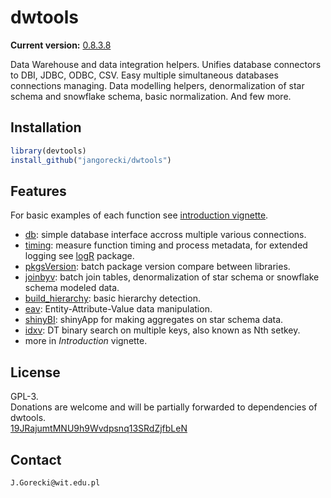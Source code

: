 # dwtools

**Current version:** [0.8.3.8](NEWS.md)  

Data Warehouse and data integration helpers. Unifies database connectors to DBI, JDBC, ODBC, CSV. Easy multiple simultaneous databases connections managing. Data modelling helpers, denormalization of star schema and snowflake schema, basic normalization. And few more.

## Installation

```r
library(devtools)
install_github("jangorecki/dwtools")
```

## Features

For basic examples of each function see [introduction vignette](https://cdn.rawgit.com/jangorecki/b02bdfb7a2bdb010f6cc/raw/0ebc115ad9e8e8682e30f455f00179f7d22705d0/dwtools.html).

- [db](tests/example-db.R): simple database interface accross multiple various connections.
- [timing](tests/example-timing.R): measure function timing and process metadata, for extended logging see [logR](https://github.com/jangorecki/logR) package.
- [pkgsVersion](tests/example-pkgs_version.R): batch package version compare between libraries.
- [joinbyv](tests/example-joinbyv.R): batch join tables, denormalization of star schema or snowflake schema modeled data.
- [build_hierarchy](example-build_hierarchy.R): basic hierarchy detection.
- [eav](example-eav.R): Entity-Attribute-Value data manipulation.
- [shinyBI](https://jangorecki.shinyapps.io/shinyBI/): shinyApp for making aggregates on star schema data.
- [idxv](example-idxv.R): DT binary search on multiple keys, also known as Nth setkey.
- more in *Introduction* vignette.

## License

GPL-3.  
Donations are welcome and will be partially forwarded to dependencies of dwtools.  
[19JRajumtMNU9h9Wvdpsnq13SRdZjfbLeN](https://blockchain.info/address/19JRajumtMNU9h9Wvdpsnq13SRdZjfbLeN)

## Contact

`J.Gorecki@wit.edu.pl`
